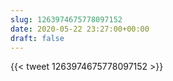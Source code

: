 ```yaml
---
slug: 1263974675778097152
date: 2020-05-22 23:27:00+00:00
draft: false
---
```


{{< tweet 1263974675778097152 >}}
